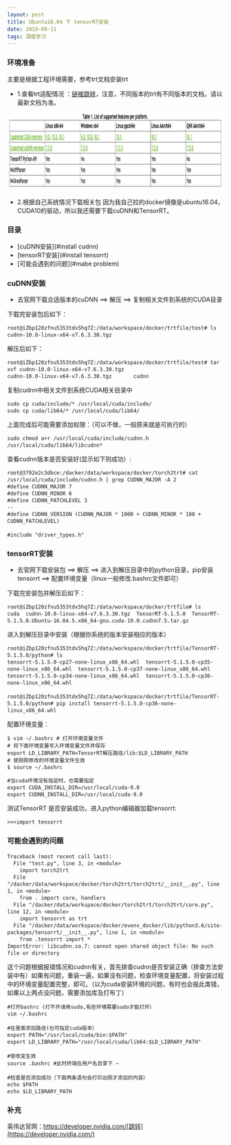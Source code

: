 ```yaml
---
layout: post
title: Ubuntu16.04 下 tensorRT安装
date: 2019-09-11 
tags: 深度学习  
---
```


### 环境准备
主要是根据工程环境需要，参考trt文档安装trt
* 1.查看trt适配情况 ：[链接跳转](https://docs.nvidia.com/deeplearning/sdk/tensorrt-support-matrix/index.html)，注意，不同版本的trt有不同版本的文档，请以最新文档为准。

<div align="center">
	<img src="/images/posts/TRT/1-1.png" height="180" width="900">  
</div> 

* 2.根据自己系统情况下载相关包
因为我自己拉的docker镜像是ubuntu16.04，CUDA10的驱动，所以我还需要下载cuDNN和TensorRT。

### 目录
* [cuDNN安装](#install cudnn)
* [tensorRT安装](#install tensorrt)
* [可能会遇到的问题](#mabe problem)

### <a name='install cudnn'></a>cuDNN安装

* 去官网下载合适版本的cuDNN ==> 解压 ==> 复制相关文件到系统的CUDA目录 

下载完安装包后如下：
```
root@iZbp120zfnu5353tdx5hq7Z:/data/workspace/docker/trtfile/test# ls
cudnn-10.0-linux-x64-v7.6.3.30.tgz
```

解压后如下：
```
root@iZbp120zfnu5353tdx5hq7Z:/data/workspace/docker/trtfile/test# tar xvf cudnn-10.0-linux-x64-v7.6.3.30.tgz
cudnn-10.0-linux-x64-v7.6.3.30.tgz       cudnn
```

复制cudnn中相关文件到系统CUDA相关目录中
```
sudo cp cuda/include/* /usr/local/cuda/include/
sudo cp cuda/lib64/* /usr/local/cuda/lib64/
```

上面完成后可能需要添加权限：（可以不做，一般原来就是可执行的）
```
sudo chmod a+r /usr/local/cuda/include/cudnn.h /usr/local/cuda/lib64/libcudnn*
```

查看cudnn版本是否安装好(显示如下则成功）:
```
root@3792e2c3dbce:/dacker/data/workspace/docker/torch2trt# cat /usr/local/cuda/include/cudnn.h | grep CUDNN_MAJOR -A 2
#define CUDNN_MAJOR 7
#define CUDNN_MINOR 6
#define CUDNN_PATCHLEVEL 3
--
#define CUDNN_VERSION (CUDNN_MAJOR * 1000 + CUDNN_MINOR * 100 + CUDNN_PATCHLEVEL)

#include "driver_types.h"
```

### <a name='install tensorrt'>tensorRT安装</a>
* 去官网下载安装包 ==> 解压 ==> 进入到解压目录中的python目录，pip安装tensorrt ==> 配置环境变量（linux一般修改.bashrc文件即可）

下载完安装包并解压后如下：
```
root@iZbp120zfnu5353tdx5hq7Z:/data/workspace/docker/trtfile# ls
cuda  cudnn-10.0-linux-x64-v7.6.3.30.tgz  TensorRT-5.1.5.0  TensorRT-5.1.5.0.Ubuntu-16.04.5.x86_64-gnu.cuda-10.0.cudnn7.5.tar.gz
```

进入到解压目录中安装（根据你系统的版本安装相应的版本）
```
root@iZbp120zfnu5353tdx5hq7Z:/data/workspace/docker/trtfile/TensorRT-5.1.5.0/python# ls
tensorrt-5.1.5.0-cp27-none-linux_x86_64.whl  tensorrt-5.1.5.0-cp35-none-linux_x86_64.whl  tensorrt-5.1.5.0-cp37-none-linux_x86_64.whl
tensorrt-5.1.5.0-cp34-none-linux_x86_64.whl  tensorrt-5.1.5.0-cp36-none-linux_x86_64.whl

root@iZbp120zfnu5353tdx5hq7Z:/data/workspace/docker/trtfile/TensorRT-5.1.5.0/python# pip install tensorrt-5.1.5.0-cp36-none-linux_x86_64.whl

```

配置环境变量：

```
$ vim ~/.bashrc # 打开环境变量文件
# 将下面环境变量写入环境变量文件并保存
export LD_LIBRARY_PATH=TensorRT解压路径/lib:$LD_LIBRARY_PATH
# 使刚刚修改的环境变量文件生效
$ source ~/.bashrc
```

```
#当cuda环境没有指定时，也需要指定
export CUDA_INSTALL_DIR=/usr/local/cuda-9.0
export CUDNN_INSTALL_DIR=/usr/local/cuda-9.0
```

测试TensorRT 是否安装成功，进入python编辑器加载tensorrt:
```
>>>import tensorrt
```

### <a name='mabe problem'></a>可能会遇到的问题

```
Traceback (most recent call last):
  File "test.py", line 3, in <module>
    import torch2trt
  File "/dacker/data/workspace/docker/torch2trt/torch2trt/__init__.py", line 1, in <module>
    from . import core, handlers
  File "/dacker/data/workspace/docker/torch2trt/torch2trt/core.py", line 12, in <module>
    import tensorrt as trt
  File "/dacker/data/workspace/docker/evenv_docker/lib/python3.6/site-packages/tensorrt/__init__.py", line 1, in <module>
    from .tensorrt import *
ImportError: libcudnn.so.7: cannot open shared object file: No such file or directory
```

这个问题根据报错情况和cudnn有关，首先排查cudnn是否安装正确（排查方法安装中有）如果有问题，重装一遍，如果没有问题，检查环境变量配置，将安装过程中的环境变量配置完整，即可。（以为cuda安装环境的问题，有时也会报此类错，如果以上两点没问题，需要添加库及打布丁）

```
#打开bashrc (打不开请用sudo,有些环境需要sudo才能打开）
vim ~/.bashrc

#在里面添加路径(也可指定cuda版本）
export PATH="/usr/local/cuda/bin:$PATH"
export LD_LIBRARY_PATH="/usr/local/cuda/lib64:$LD_LIBRARY_PATH"

#使改变生效
source .bashrc #此时终端在用户名目录下 ~

#检查是否添加成功（下面两条语句会打印出刚才添加的内容）
echo $PATH
echo $LD_LIBRARY_PATH

```

### 补充
英伟达官网：https://developer.nvidia.com/[跳转](https://developer.nvidia.com/)


